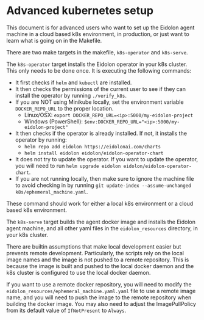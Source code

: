 # Advanced kubernetes setup

This document is for advanced users who want to set up the Eidolon agent machine in a cloud based k8s environment, in production, or just want to learn what is going on in the Makefile.

There are two make targets in the makefile, `k8s-operator` and `k8s-serve`.

The `k8s-operator` target installs the Eidolon operator in your k8s cluster. This only needs to be done once. It is executing the following commands:

* It first checks if `helm` and `kubectl` are installed.
* It then checks the permissions of the current user to see if they can install the operator by running `./verify_k8s`.
* If you are NOT using Minikube locally, set the environment variable `DOCKER_REPO_URL` to the proper location.
  * Linux/OSX: `export DOCKER_REPO_URL=<ip>:5000/my-eidolon-project`
  * Windows (PowerShell): `$env:DOCKER_REPO_URL="<ip>:5000/my-eidolon-project"`
* It then checks if the operator is already installed. If not, it installs the operator by running:
  * `helm repo add eidolon https://eidolonai.com/charts`
  * `helm install eidolon eidolon/eidolon-operator-chart`
* It does not try to update the operator. If you want to update the operator, you will need to run `helm upgrade eidolon eidolon/eidolon-operator-chart`.
* If you are not running locally, then make sure to ignore the machine file to avoid checking in by running `git update-index --assume-unchanged k8s/ephemeral_machine.yaml`.

These command should work for either a local k8s environment or a cloud based k8s environment.

The `k8s-serve` target builds the agent docker image and installs the Eidolon agent machine, and all other yaml files in the `eidolon_resources` directory, in your k8s cluster.

There are builtin assumptions that make local development easier but prevents remote development. Particularly, the scripts rely on the local image names and the image is not pushed
to a remote repository. This is because the image is built and pushed to the local docker daemon and the k8s cluster is configured to use the local docker daemon.

If you want to use a remote docker repository, you will need to modify the `eidolon_resources/ephemeral_machine.yaml.yaml` file to use a remote image name, 
and you will need to push the image to the remote repository when building the docker image. You may also need to adjust the ImagePullPolicy from its default value of `IfNotPresent` to `Always`.
